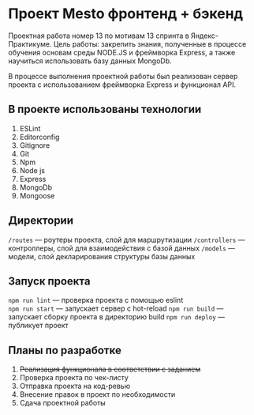# Проект Mesto фронтенд + бэкенд
Проектная работа номер 13 по мотивам 13 спринта в Яндекс-Практикуме. Цель работы: закрепить знания, 
полученные в процессе обучения основам среды NODE.JS и фреймворка Express, а также научиться использовать
базу данных MongoDb.

В процессе выполнения проектной работы был реализован сервер проекта с использованием фреймворка Express 
и функционал API.

## В проекте использованы технологии

1. ESLint
2. Editorconfig
3. Gitignore
4. Git
5. Npm
6. Node js
7. Express
8. MongoDb
9. Mongoose


## Директории
`/routes` — роутеры проекта, слой для маршрутизации
`/controllers` — контроллеры, слой для взаимодействия с базой данных
`/models` — модели, слой декларирования структуры базы данных

## Запуск проекта
`npm run lint` — проверка проекта с помощью eslint  
`npm run start` — запускает сервер с hot-reload
`npm run build` — запускает сборку проекта в директорию build
`npm run deploy` — публикует проект

## Планы по разработке

1. ~~Реализация функционала в соответствии с заданием~~
2. Проверка проекта по чек-листу
3. Отправка проекта на код-ревью
4. Внесение правок в проект по необходимости
5. Сдача проектной работы
